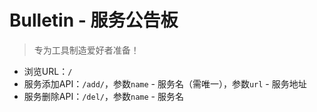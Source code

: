 # Bulletin - 服务公告板

> 专为工具制造爱好者准备！

- 浏览URL：`/`
- 服务添加API：`/add/`，参数`name` - 服务名（需唯一），参数`url` - 服务地址
- 服务删除API：`/del/`，参数`name` - 服务名
